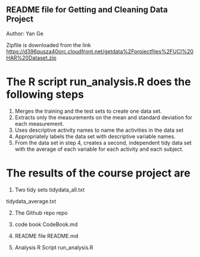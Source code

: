 ## README file for Getting and Cleaning Data Project
Author: Yan Ge

Zipfile is downloaded from the link
https://d396qusza40orc.cloudfront.net/getdata%2Fprojectfiles%2FUCI%20HAR%20Dataset.zip



# The R script run_analysis.R does the following steps
1. Merges the training and the test sets to create one data set.
2. Extracts only the measurements on the mean and standard deviation for each measurement.
3. Uses descriptive activity names to name the activities in the data set
4. Appropriately labels the data set with descriptive variable names.
5. From the data set in step 4, creates a second, independent tidy data set with the average of each variable for each activity and each subject.

# The results of the course project are
1. Two tidy sets
tidydata_all.txt

tidydata_average.txt

2. The Github repo 
repo

3. code book
CodeBook.md

4. README file
README.md

5. Analysis R Script
run_analysis.R

